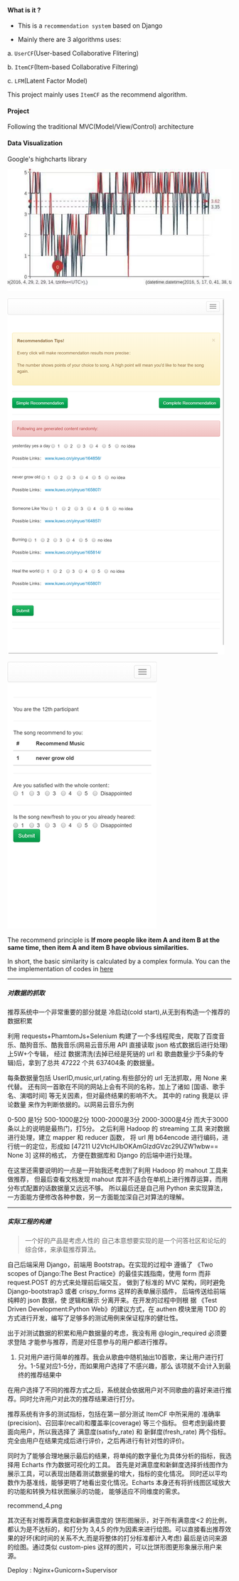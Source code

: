 
#### What is it ?

* This is a `recommendation system` based on Django

* Mainly there are 3 algorithms uses:

a. `UserCF`(User-based Collaborative Flitering)

b. `ItemCF`(Item-based Collaborative Filtering)

c. `LFM`(Latent Factor Model)

This project mainly uses `ItemCF` as the recommend algorithm.

#### Project

Following the traditional MVC(Model/View/Control) architecture

#### Data Visualization

Google's highcharts library

![data_visualization](static/images/data_visualization.jpg)


![recommend_item](static/images/recommend_item.png)


![recommend_result](static/images/recommend_result.png)


The recommend principle is **If more people like item A and item B at the same time, then item A and item B have obvious similarities.**

In short, the basic similarity is calculated by a complex formula. You can the the implementation of codes in [here](recommend/recommend/views.py#L216)

---

##### 对数据的抓取

推荐系统中一个非常重要的部分就是 冷启动(cold start),从无到有构造一个推荐的数据积累

利用 requests+PhamtomJs+Selenium 构建了一个多线程爬虫，爬取了百度音乐、酷狗音乐、酷我音乐(网易云音乐用 API 直接读取 json 格式数据后进行处理)上5W+个专辑， 经过 数据清洗(去掉已经是死链的 url 和 歌曲数量少于5条的专辑)后，拿到了总共 47222 个共 637404条 的数据量。

每条数据量包括 UserID,music,url,rating.有些部分的 url 无法抓取，用 None 来代替。 还有同一首歌在不同的网站上会有不同的名称，加上了诸如 [国语、歌手名、演唱时间] 等无关因素，但对最终结果的影响不大。 其中的 rating 我是以 评论数量 来作为判断依据的。以网易云音乐为例

0-500 是1分
500-1000是2分
1000-2000是3分
2000-3000是4分
而大于3000条以上的说明是最热门，打5分。
之后利用 Hadoop 的 streaming 工具 来对数据进行处理，建立 mapper 和 reducer 函数， 将 url 用 b64encode 进行编码，进行统一的定位，形成如 [47211 U2VtcHJlbOKAmGlzdGVzc29UZW1wbw== None 3] 这样的格式， 方便在数据库和 Django 的后端中进行处理。

在这里还需要说明的一点是一开始我还考虑到了利用 Hadoop 的 mahout 工具来做推荐， 但最后查看文档发现 mahout 库并不适合在单机上进行推荐运算，而用分布式配置的话数据量又远远不够。 所以最后还是自己用 Python 来实现算法，一方面能方便修改各种参数，另一方面能加深自己对算法的理解。

---

##### 实际工程的构建

> 一个好的产品是考虑人性的
自己本意想要实现的是一个问答社区和论坛的综合体，来承载推荐算法。

自己后端采用 Django，前端用 Bootstrap。在实现的过程中 遵循了 《Two scopes of Django:The Best Practice》的最佳实践指南，使用 form 而非 request.POST 的方式来处理前后端交互， 做到了标准的 MVC 架构，同时避免 Django-bootstrap3 或者 crispy_forms 这样的表单展示插件， 后端传送给前端纯粹的 json 数据，使 逻辑和展示 分离开来。在开发的过程中则根 据 《Test Driven Development:Python Web》的建议方式，在 authen 模块里用 TDD 的方式进行开发，编写了足够多的测试用例来保证程序的健壮性。

出于对测试数据的积累和用户数据量的考虑，我没有用 @login_required 必须要求登陆 才能参与推荐，而是对任意参与的用户都进行推荐。


1. 只对用户进行简单的推荐。我会从歌曲中随机抽出10首歌，来让用户进行打分。1-5星对应1-5分，而如果用户选择了不感兴趣，那么 该项就不会计入到最终的推荐结果中


在用户选择了不同的推荐方式之后，系统就会依据用户对不同歌曲的喜好来进行推荐。同时允许用户对此次的推荐结果进行打分。


推荐系统有许多的测试指标，包括在第一部分测试 ItemCF 中所采用的 准确率(precision)、召回率(recall)和覆盖率(coverage) 等三个指标。 但考虑到最终要面向用户，所以我选择了 满意度(satisfy_rate) 和 新鲜度(fresh_rate) 两个指标。完全由用户在结果完成后进行评价，之后再进行有针对性的评价。

同时为了能够合理地展示最后的结果，将单纯的数字量化为具体分析的指标，我选择用 Echarts 作为数据可视化的工具。
首先是对满意度和新鲜度选择折线图作为展示工具，可以表现出随着测试数据量的增大，指标的变化情况。 同时还以平均数作为基准线，能够更明了地看出变化情况。Echarts 本身还有将折线图区域放大的功能和转换为柱状图展示的功能， 能够适应不同维度的需求。 

recommend_4.png

其次还有对推荐满意度和新鲜满意度的 饼形图展示，对于所有满意度<2 的比例，都认为是不达标的，和打分为 3,4,5 的作为因素来进行绘图。可以直接看出推荐效果的好坏(和时间的关系不大,而是将整体的打分标准都计入考虑) 最后是访问来源的绘图。通过类似 custom-pies 这样的图片，可以比饼形图更形象展示用户来源。


Deploy :
Nginx+Gunicorn+Supervisor 